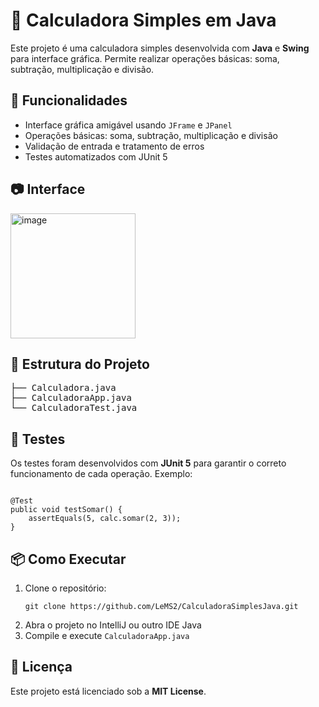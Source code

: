 <h1>🧮 Calculadora Simples em Java</h1>

<p>Este projeto é uma calculadora simples desenvolvida com <strong>Java</strong> e <strong>Swing</strong> para interface gráfica. Permite realizar operações básicas: soma, subtração, multiplicação e divisão.</p>

<h2>🚀 Funcionalidades</h2>
<ul>
    <li>Interface gráfica amigável usando <code>JFrame</code> e <code>JPanel</code></li>
    <li>Operações básicas: soma, subtração, multiplicação e divisão</li>
    <li>Validação de entrada e tratamento de erros</li>
    <li>Testes automatizados com JUnit 5</li>
</ul>

<h2>📷 Interface</h2>
<div class="screenshot">
    <img width="200" height="200" alt="image" src="https://github.com/user-attachments/assets/88dd1b79-8124-486b-8db6-550aeb32c4da" />

</div>

<h2>📁 Estrutura do Projeto</h2>
<pre>
├── Calculadora.java
├── CalculadoraApp.java
└── CalculadoraTest.java
</pre>

<h2>🧪 Testes</h2>
<p>Os testes foram desenvolvidos com <strong>JUnit 5</strong> para garantir o correto funcionamento de cada operação. Exemplo:</p>
<pre><code>
@Test
public void testSomar() {
    assertEquals(5, calc.somar(2, 3));
}
</code></pre>

<h2>📦 Como Executar</h2>
<ol>
    <li>Clone o repositório:</li>
    <pre><code>git clone https://github.com/LeMS2/CalculadoraSimplesJava.git</code></pre>
    <li>Abra o projeto no IntelliJ ou outro IDE Java</li>
    <li>Compile e execute <code>CalculadoraApp.java</code></li>
</ol>

<h2>📝 Licença</h2>
<p>Este projeto está licenciado sob a <strong>MIT License</strong>.</p>

</body>
</html>
 
